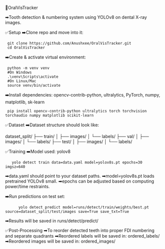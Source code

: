 ﻿🦷OralVisTracker
 
➡Tooth detection & numbering system using YOLOv8 on dental X-ray images.

✅Setup
➡️Clone repo and move into it:

     git clone https://github.com/Anushxee/OralVisTracker.git
     cd OralVisTracker
➡️Create & activate virtual environment:

     python -m venv venv
     #On Windows 
     .\venv\Scripts\activate
     #On Linux/Mac
     source venv/bin/activate
➡️Install dependencies: opencv-contrib-python, ultralytics, PyTorch, numpy, matplotlib, sk-learn
     
     pip install opencv-contrib-python ultralytics torch torchvision torchaudio numpy matplotlib scikit-learn

✅Dataset
➡️Dataset structure should look like:

dataset_split/
├── train/
│   ├── images/
│   └── labels/
├── val/
│   ├── images/
│   └── labels/
├── test/
│   ├── images/
│   └── labels/

✅Training
➡️Model used: yolov8

       yolo detect train data=data.yaml model=yolov8s.pt epochs=30 imgsz=640

➡data.yaml should point to your dataset paths.
➡model=yolov8s.pt loads pretrained YOLOv8 small.
➡epochs can be adjusted based on computing power/time restraints.

➡️Run predictions on test set:
          
          yolo detect predict model=runs/detect/train/weights/best.pt source=dataset_split/test/images save=True save_txt=True

➡Results will be saved in runs/detect/predict/

✅Post-Processing
➡To reorder detected teeth into proper FDI numbering and separate quadrants
➡Reordered labels will be saved in: ordered_labels/
➡Reordered images will be saved in: ordered_images/






